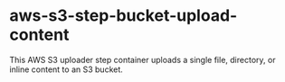 # aws-s3-step-bucket-upload-content

This AWS S3 uploader step container uploads a single file, directory, or inline content to
an S3 bucket.